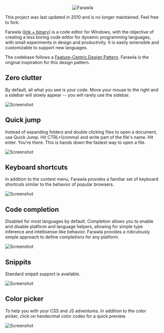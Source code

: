 <p align="center">
  <img src="https://raw.github.com/anaimi/farawla/master/Screenshots/header.png" alt="Farawla"/>
</p>
This project was last updated in 2010 and is no longer maintained. Feel free to fork.

Farawla ([link + binary](http://getfarawla.com)) is a code editor for Windows, with the objective of creating a less boring code editor for dynamic programming languages, with small experiments in design and productivity. It is easily extensible and customizable to support new languages.

The codebase follows a [Feature-Centric Design Pattern](http://anaimi.com/16). Farawla is the original inspiration for this design pattern. 

## Zero clutter
By default, all what you see is your code. Move your mouse to the right and a sidebar will slowly appear -- you will rarely use the sidebar.

![Screenshot](https://raw.github.com/anaimi/farawla/master/Screenshots/screenshot-code.png)

## Quick jump
Instead of expanding folders and double clicking files to open a document, use Quick Jump. Hit CTRL+(comma) and write part of the file's name. Hit enter. You're there. This is hands down the fastest way to open a file.

![Screenshot](https://raw.github.com/anaimi/farawla/master/Screenshots/screenshot-quickjump.png)

## Keyboard shortcuts
In addition to the context menu, Farawla provides a familiar set of keyboard shortcuts similar to the behavior of popular browsers.

![Screenshot](https://raw.github.com/anaimi/farawla/master/Screenshots/screenshot-shortcuts.png)

## Code completion
Disabled for most languages by default. Completion allows you to enable and disable platform and language helpers, allowing for simple type inference and intellisense-like behavior. Farawla provides a ridiculously simple approach to define completions for any platform.

![Screenshot](https://raw.github.com/anaimi/farawla/master/Screenshots/screenshot-completion.png)

## Snippits
Standard snippit support is available.

![Screenshot](https://raw.github.com/anaimi/farawla/master/Screenshots/screenshot-snippets.png)

## Color picker
To help you with your CSS and JS adventures. In addition to the color picker, click on hexdecimal color codes for a quick preview.

![Screenshot](https://raw.github.com/anaimi/farawla/master/Screenshots/screenshot-colorpicker.png)
